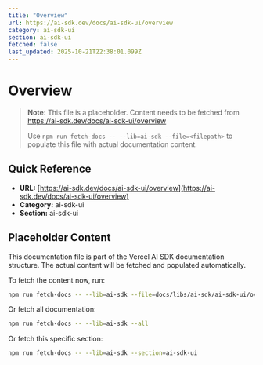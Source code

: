```yaml
---
title: "Overview"
url: https://ai-sdk.dev/docs/ai-sdk-ui/overview
category: ai-sdk-ui
section: ai-sdk-ui
fetched: false
last_updated: 2025-10-21T22:38:01.099Z
---
```


# Overview

> **Note:** This file is a placeholder. Content needs to be fetched from https://ai-sdk.dev/docs/ai-sdk-ui/overview
>
> Use `npm run fetch-docs -- --lib=ai-sdk --file=<filepath>` to populate this file with actual documentation content.

## Quick Reference

- **URL:** [https://ai-sdk.dev/docs/ai-sdk-ui/overview](https://ai-sdk.dev/docs/ai-sdk-ui/overview)
- **Category:** ai-sdk-ui
- **Section:** ai-sdk-ui

## Placeholder Content

This documentation file is part of the Vercel AI SDK documentation structure.
The actual content will be fetched and populated automatically.

To fetch the content now, run:

```bash
npm run fetch-docs -- --lib=ai-sdk --file=docs/libs/ai-sdk/ai-sdk-ui/overview.md
```

Or fetch all documentation:

```bash
npm run fetch-docs -- --lib=ai-sdk --all
```

Or fetch this specific section:

```bash
npm run fetch-docs -- --lib=ai-sdk --section=ai-sdk-ui
```
